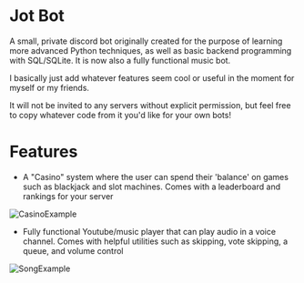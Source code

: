 # Jot Bot
 A small, private discord bot originally created for the purpose of learning more advanced Python techniques, as well as basic backend programming with SQL/SQLite. It is now also a fully functional music bot.
 
 I basically just add whatever features seem cool or useful in the moment for myself or my friends.
 
 It will not be invited to any servers without explicit permission, but feel free to copy whatever code from it you'd like for your own bots!
 
 # Features
 - A "Casino" system where the user can spend their 'balance' on games such as blackjack and slot machines. Comes with a leaderboard and rankings for your server

![CasinoExample](https://user-images.githubusercontent.com/54756070/215255017-694c5c1e-5894-4ea4-8b89-282537fce90b.png)

 - Fully functional Youtube/music player that can play audio in a voice channel. Comes with helpful utilities such as skipping, vote skipping, a queue, and volume control

![SongExample](https://user-images.githubusercontent.com/54756070/215255092-b6ee1fe7-6509-4633-b903-fe3330ea278d.png)

